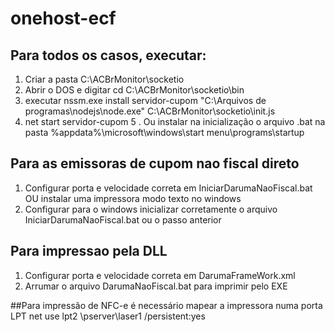 # onehost-ecf

## Para todos os casos, executar:
1. Criar a pasta C:\ACBrMonitor\socketio
2. Abrir o DOS e digitar cd C:\ACBrMonitor\socketio\bin
3. executar nssm.exe install servidor-cupom "C:\Arquivos de programas\nodejs\node.exe" C:\ACBrMonitor\socketio\init.js
4. net start servidor-cupom
5 . Ou instalar na inicialização o arquivo .bat na pasta %appdata%\microsoft\windows\start menu\programs\startup


## Para as emissoras de cupom nao fiscal direto
1. Configurar porta e velocidade correta em IniciarDarumaNaoFiscal.bat OU instalar uma impressora modo texto no windows 
2. Configurar para o windows inicializar corretamente o arquivo IniciarDarumaNaoFiscal.bat ou o passo anterior

## Para impressao pela DLL
1. Configurar porta e velocidade correta em DarumaFrameWork.xml
2. Arrumar o arquivo DarumaNaoFiscal.bat para imprimir pelo EXE


##Para impressão de NFC-e é necessário mapear a impressora numa porta LPT
net use lpt2 \\pserver\laser1 /persistent:yes